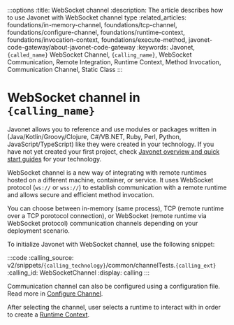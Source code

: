 :::options
:title: WebSocket channel
:description: The article describes how to use Javonet with WebSocket channel type
:related_articles: foundations/in-memory-channel, foundations/tcp-channel, foundations/configure-channel, foundations/runtime-context, foundations/invocation-context, foundations/execute-method, javonet-code-gateway/about-javonet-code-gateway
:keywords: Javonet, `{called_name}` WebSocket Channel, `{calling_name}`, WebSocket Communication, Remote Integration, Runtime Context, Method Invocation, Communication Channel, Static Class
:::

# WebSocket channel in `{calling_name}`

Javonet allows you to reference and use modules or packages written in (Java/Kotlin/Groovy/Clojure, C#/VB.NET, Ruby, Perl, Python, JavaScript/TypeScript) like they were created in your technology. If you have not yet created your first project, check [Javonet overview and quick start guides](/guides/v2/`{calling_technology}`/`{called_technology}`/getting-started/about-javonet) for your technology.

WebSocket channel is a new way of integrating with remote runtimes hosted on a different machine, container, or service. It uses WebSocket protocol (`ws://` or `wss://`) to establish communication with a remote runtime and allows secure and efficient method invocation.

You can choose between in-memory (same process), TCP (remote runtime over a TCP porotocol connection), or WebSocket (remote runtime via WebSocket protocol) communication channels depending on your deployment scenario.

To initialize Javonet with WebSocket channel, use the following snippet:

:::code
:calling_source: v2/snippets/`{calling_technology}`/common/channelTests.`{calling_ext}`
:calling_id: WebSocketChannel
:display: calling
:::

Communication channel can also be configured using a configuration file. Read more in [Configure Channel](/guides/v2/`{calling_technology}`/`{called_technology}`/foundations/configure-channel).

After selecting the channel, user selects a runtime to interact with in order to create a [Runtime Context](/guides/v2/`{calling_technology}`/`{called_technology}`/foundations/runtime-context).
